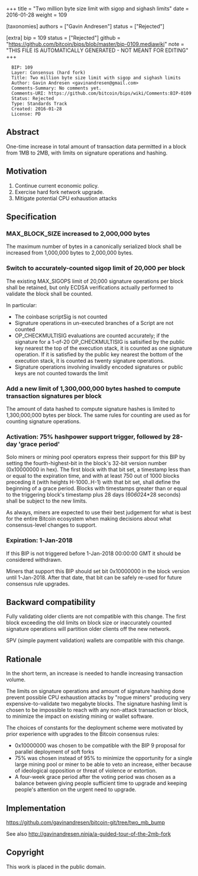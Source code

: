 
+++
title = "Two million byte size limit with sigop and sighash limits"
date = 2016-01-28
weight = 109

[taxonomies]
authors = ["Gavin Andresen"]
status = ["Rejected"]

[extra]
bip = 109
status = ["Rejected"]
github = "https://github.com/bitcoin/bips/blob/master/bip-0109.mediawiki"
note = "THIS FILE IS AUTOMATICALLY GENERATED - NOT MEANT FOR EDITING"
+++

```
  BIP: 109
  Layer: Consensus (hard fork)
  Title: Two million byte size limit with sigop and sighash limits
  Author: Gavin Andresen <gavinandresen@gmail.com>
  Comments-Summary: No comments yet.
  Comments-URI: https://github.com/bitcoin/bips/wiki/Comments:BIP-0109
  Status: Rejected
  Type: Standards Track
  Created: 2016-01-28
  License: PD
```

<h2>Abstract</h2>


One-time increase in total amount of transaction data permitted in a block from 1MB to 2MB, with limits on signature operations and hashing.

<h2>Motivation</h2>


1.  Continue current economic policy.
1.  Exercise hard fork network upgrade.
1.  Mitigate potential CPU exhaustion attacks


<h2>Specification</h2>


<h3> MAX_BLOCK_SIZE increased to 2,000,000 bytes </h3>


The maximum number of bytes in a canonically serialized block shall be increased from
1,000,000 bytes to 2,000,000 bytes.

<h3> Switch to accurately-counted sigop limit of 20,000 per block </h3>


The existing MAX_SIGOPS limit of 20,000 signature operations per block shall be retained,
but only ECDSA verifications actually performed to validate the block shall be counted.

In particular:

*  The coinbase scriptSig is not counted
*  Signature operations in un-executed branches of a Script are not counted
*  OP_CHECKMULTISIG evaluations are counted accurately; if the signature for a 1-of-20 OP_CHECKMULTISIG is satisified by the public key nearest the top of the execution stack, it is counted as one signature operation. If it is satisfied by the public key nearest the bottom of the execution stack, it is counted as twenty signature operations.
*  Signature operations involving invalidly encoded signatures or public keys are not counted towards the limit


<h3> Add a new limit of 1,300,000,000 bytes hashed to compute transaction signatures per block </h3>


The amount of data hashed to compute signature hashes is limited to 1,300,000,000 bytes per block. The same rules for counting are used as for counting signature operations.

<h3> Activation: 75% hashpower support trigger, followed by 28-day 'grace period' </h3>


Solo miners or mining pool operators express their support for this BIP by setting the fourth-highest-bit in the block's 32-bit version number (0x10000000 in hex). The first block with that bit set, a timestamp less than or equal to the expiration time, and with at least 750 out of 1000 blocks preceding it (with heights H-1000..H-1) with that bit set, shall define the beginning of a grace period. Blocks with timestamps greater than or equal to the triggering block's timestamp plus 28 days (60*60*24*28 seconds) shall be subject to the new limits.

As always, miners are expected to use their best judgement for what is best for the entire Bitcoin ecosystem when making decisions about what consensus-level changes to support.

<h3> Expiration: 1-Jan-2018 </h3>


If this BIP is not triggered before 1-Jan-2018 00:00:00 GMT it should be considered withdrawn.

Miners that support this BIP should set bit 0x10000000 in the block version until 1-Jan-2018. After that date, that bit can be safely re-used for future consensus rule upgrades.

<h2>Backward compatibility</h2>


Fully validating older clients are not compatible with this change.
The first block exceeding the old limits on block size or inaccurately counted signature operations will partition older clients off the new network.

SPV (simple payment validation) wallets are compatible with this change.

<h2>Rationale</h2>


In the short term, an increase is needed to handle increasing transaction volume. 

The limits on signature operations and amount of signature hashing done prevent possible CPU exhaustion attacks by "rogue miners" producing very expensive-to-validate two megabyte blocks. The signature hashing limit is chosen to be impossible to reach with any non-attack transaction or block, to minimize the impact on existing mining or wallet software.

The choices of constants for the deployment scheme were motivated by prior experience with upgrades to the Bitcoin consensus rules:

*  0x10000000 was chosen to be compatible with the BIP 9 proposal for parallel deployment of soft forks
*  75% was chosen instead of 95% to minimize the opportunity for a single large mining pool or miner to be able to veto an increase, either because of ideological opposition or threat of violence or extortion.
*  A four-week grace period after the voting period was chosen as a balance between giving people sufficient time to upgrade and keeping people's attention on the urgent need to upgrade.


<h2>Implementation</h2>


https://github.com/gavinandresen/bitcoin-git/tree/two_mb_bump

See also http://gavinandresen.ninja/a-guided-tour-of-the-2mb-fork

<h2>Copyright</h2>


This work is placed in the public domain.
